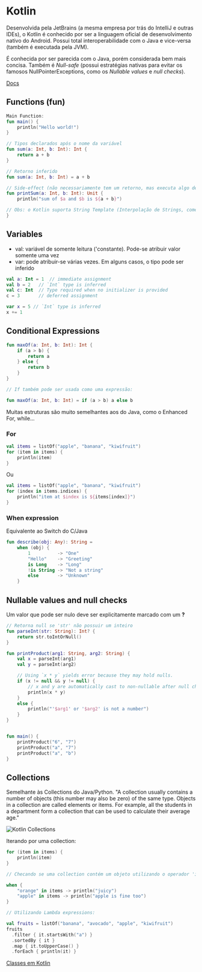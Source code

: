 # Kotlin

Desenvolvida pela JetBrains (a mesma empresa por trás do IntelliJ e outras IDEs), o Kotlin é conhecido por ser a linguagem oficial de desenvolvimento nativo do Android. Possui total interoperabilidade com o Java e vice-versa (também é executada pela JVM).

É conhecida por ser parecida com o Java, porém considerada bem mais concisa. Também é *Null-safe* (possui estratégias nativas para evitar os famosos NullPointerExceptions, como os *Nullable* *values* e *null* *checks*).

[Docs](https://kotlinlang.org/docs/reference/basic-syntax.html)

## Functions (fun)

```kotlin
Main Function:
fun main() {
    println("Hello world!")
}

// Tipos declarados após o nome da variável
fun sum(a: Int, b: Int): Int {
    return a + b
}

// Retorno inferido
fun sum(a: Int, b: Int) = a + b

// Side-effect (não necessariamente tem um retorno, mas executa algo dentro da função)
fun printSum(a: Int, b: Int): Unit {
    println("sum of $a and $b is ${a + b}")

// Obs: o Kotlin suporta String Template (Interpolação de Strings, começando com $ para identificar a variável)
}

```

## Variables

* val: variável de somente leitura ('constante). Pode-se atribuir valor somente uma vez
* var: pode atribuir-se várias vezes. Em alguns casos, o tipo pode ser inferido

```kotlin
val a: Int = 1  // immediate assignment
val b = 2   // `Int` type is inferred
val c: Int  // Type required when no initializer is provided
c = 3       // deferred assignment

var x = 5 // `Int` type is inferred
x += 1
```

## Conditional Expressions

```kotlin
fun maxOf(a: Int, b: Int): Int {
    if (a > b) {
        return a
    } else {
        return b
    }
}

// If também pode ser usada como uma expressão:

fun maxOf(a: Int, b: Int) = if (a > b) a else b

```

Muitas estruturas são muito semelhantes aos do Java, como o Enhanced For, while...

### For

```kotlin
val items = listOf("apple", "banana", "kiwifruit")
for (item in items) {
    println(item)
}
```

Ou

```kotlin
val items = listOf("apple", "banana", "kiwifruit")
for (index in items.indices) {
    println("item at $index is ${items[index]}")
}
```

### When expression

Equivalente ao Switch do C/Java

```kotlin
fun describe(obj: Any): String =
    when (obj) {
        1          -> "One"
        "Hello"    -> "Greeting"
        is Long    -> "Long"
        !is String -> "Not a string"
        else       -> "Unknown"
    }
```

## Nullable values and null checks

Um valor que pode ser nulo deve ser explicitamente marcado com um **?**

```kotlin
// Retorna null se 'str' não possuir um inteiro
fun parseInt(str: String): Int? {
    return str.toIntOrNull()
}

fun printProduct(arg1: String, arg2: String) {
    val x = parseInt(arg1)
    val y = parseInt(arg2)

    // Using `x * y` yields error because they may hold nulls.
    if (x != null && y != null) {
        // x and y are automatically cast to non-nullable after null check
        println(x * y)
    }
    else {
        println("'$arg1' or '$arg2' is not a number")
    }
}


fun main() {
    printProduct("6", "7")
    printProduct("a", "7")
    printProduct("a", "b")
}
```

## Collections

Semelhante às Collections do Java/Python. "A collection usually contains a number of objects (this number may also be zero) of the same type. Objects in a collection are called elements or items. For example, all the students in a department form a collection that can be used to calculate their average age."

![Kotlin Collections](https://i.imgur.com/qQUbZhC.png)

Iterando por uma collection:

```kotlin
for (item in items) {
    println(item)
}

// Checando se uma collection contém um objeto utilizando o operador 'in':

when {
    "orange" in items -> println("juicy")
    "apple" in items -> println("apple is fine too")
}

// Utilizando Lambda expressions:

val fruits = listOf("banana", "avocado", "apple", "kiwifruit")
fruits
  .filter { it.startsWith("a") }
  .sortedBy { it }
  .map { it.toUpperCase() }
  .forEach { println(it) }

```

[Classes em Kotlin](https://kotlinlang.org/docs/reference/classes.html)
